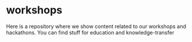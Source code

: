 # workshops
Here is a repository where we show content related to our workshops and hackathons.
You can find stuff for education and knowledge-transfer
